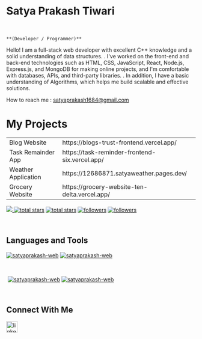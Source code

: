 
<h1>Satya Prakash Tiwari</h1>
<br /> 
                    
`**(Developer / Programmer)**`

                    
<p align="left">Hello! I am a full-stack web developer with excellent C++ knowledge and a solid understanding of data structures.
. I've worked on the front-end and back-end technologies such as HTML, CSS, JavaScript, React, Node.js, Express.js, and MongoDB for making online projects, and I'm comfortable with databases, APIs, and third-party libraries.
. In addition, I have a basic understanding of Algorithms, which helps me build scalable and effective solutions.</p>

How to reach me : satyaprakash1684@gmail.com
<h1> My Projects </h1>
<table>
  <tr>
    <td>Blog Website</td>
    <td>https://blogs-trust-frontend.vercel.app/</td>
  </tr>
  <tr>
    <td>Task Remainder App</td>
    <td>https://task-reminder-frontend-six.vercel.app/</td>
  </tr>
  <tr>
    <td>Weather Application</td>
    <td>https://12686871.satyaweather.pages.dev/</td>
  </tr>
   <tr>
    <td>Grocery Website </td>
    <td>https://grocery-website-ten-delta.vercel.app/</td>
  </tr>
</table>


<p align="left"> 
   <a href="https://github.com/antonkomarev/github-profile-views-counter">
    <img src="https://komarev.com/ghpvc/?username=satyaprakash-web&style=flat-square">
</a>
  <a href="https://github.com/satyaprakash-web?tab=repositories&sort=stargazers#gh-light-mode-only">
    <img alt="total stars" title="Total stars on GitHub" src="https://custom-icon-badges.demolab.com/github/stars/satyaprakash-web?color=3ea97d&style=for-the-badge&labelColor=40b682&logo=star#gh-light-mode-only"/></a>
  
  <a href="https://github.com/satyaprakash-web?tab=repositories&sort=stargazers#gh-dark-mode-only">
    <img alt="total stars" title="Total stars on GitHub" src="https://custom-icon-badges.demolab.com/github/stars/satyaprakash-web?color=655489&style=for-the-badge&labelColor=c691e9&logo=star#gh-dark-mode-only"/></a>
 
  <a href="https://github.com/satyaprakash-web?tab=followers#gh-light-mode-only">
    <img alt="followers" title="Follow me on Github" src="https://custom-icon-badges.demolab.com/github/followers/satyaprakash-web?color=2c4954&labelColor=2c3e50&style=for-the-badge&logo=person-add&label=Follow&logoColor=white#gh-light-mode-only"/></a>
    
  <a href="https://github.com/satyaprakash-web?tab=followers#gh-dark-mode-only">
    <img alt="followers" title="Follow me on Github" src="https://custom-icon-badges.demolab.com/github/followers/satyaprakash-web?color=dacc84&labelColor=f9e692&style=for-the-badge&logo=person-add&label=Follow&logoColor=white#gh-dark-mode-only"/></a>
</p>

<br />

<h2>Languages and Tools</h2> 
                    

<p><a href="https://github.com/satyaprakash-web#gh-dark-mode-only" target="_blank"><img align="center" src="https://github-readme-stats.vercel.app/api/top-langs/?username=satyaprakash-web&langs_count=6&show_icon=true&layout=compact&theme=nightowl#gh-dark-mode-only" alt="satyaprakash-web" /></a>
  <a href="https://github.com/satyaprakash-web#gh-light-mode-only" target="_blank"><img align="center" src="https://github-readme-stats.vercel.app/api/top-langs/?username=satyaprakash-web&langs_count=6&show_icon=true&layout=compact&theme=vue#gh-light-mode-only" alt="satyaprakash-web" /></a>
</p>

<br />

<p>&nbsp;<a href="https://github.com/satyaprakash-web#gh-dark-mode-only" target="_blank"><img align="center" src="https://github-readme-stats.vercel.app/api?username=satyaprakash-web&count_private=true&show_icons=true&theme=nightowl#gh-dark-mode-only" alt="satyaprakash-web" /></a>
<a href="https://github.com/satyaprakash-web#gh-light-mode-only" target="_blank"><img align="center" src="https://github-readme-stats.vercel.app/api?username=satyaprakash-web&count_private=true&show_icons=true&theme=vue#gh-light-mode-only" alt="satyaprakash-web" /></a>
</p> 
<br>

<h2>Connect With Me</h2> 
<p align="left">
<a href="https://www.linkedin.com/in/satyaprakash-web/" target="_blank"><img align="left" alt="linkedin" width="30px" style="padding-right: 10px;" src="https://cdn.jsdelivr.net/gh/devicons/devicon/icons/linkedin/linkedin-original.svg" /></a>
</p>

                
